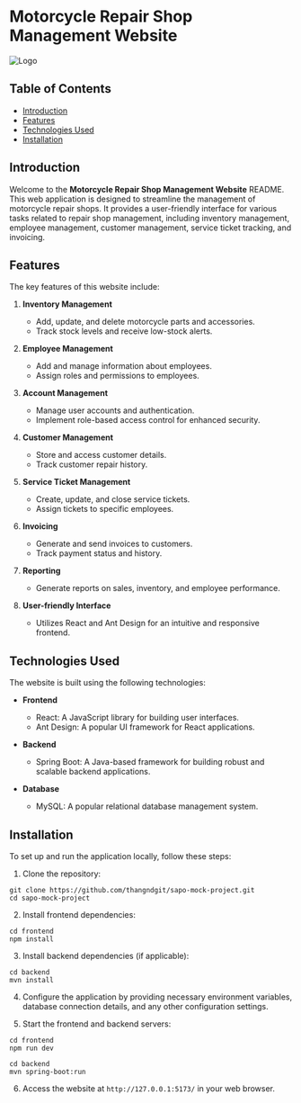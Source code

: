 # Motorcycle Repair Shop Management Website

![Logo](https://www.sapo.vn/Themes/Portal/Default/StylesV2/images/logo/Sapo-logo.svg?v=202309190414)

## Table of Contents
- [Introduction](#introduction)
- [Features](#features)
- [Technologies Used](#technologies-used)
- [Installation](#installation)

## Introduction

Welcome to the **Motorcycle Repair Shop Management Website** README. This web application is designed to streamline the management of motorcycle repair shops. It provides a user-friendly interface for various tasks related to repair shop management, including inventory management, employee management, customer management, service ticket tracking, and invoicing.

## Features

The key features of this website include:

1. **Inventory Management**
   - Add, update, and delete motorcycle parts and accessories.
   - Track stock levels and receive low-stock alerts.
   
2. **Employee Management**
   - Add and manage information about employees.
   - Assign roles and permissions to employees.
   
3. **Account Management**
   - Manage user accounts and authentication.
   - Implement role-based access control for enhanced security.
   
4. **Customer Management**
   - Store and access customer details.
   - Track customer repair history.
   
5. **Service Ticket Management**
   - Create, update, and close service tickets.
   - Assign tickets to specific employees.
   
6. **Invoicing**
   - Generate and send invoices to customers.
   - Track payment status and history.
   
7. **Reporting**
   - Generate reports on sales, inventory, and employee performance.
   
8. **User-friendly Interface**
   - Utilizes React and Ant Design for an intuitive and responsive frontend.

## Technologies Used

The website is built using the following technologies:

- **Frontend**
  - React: A JavaScript library for building user interfaces.
  - Ant Design: A popular UI framework for React applications.
  
- **Backend**
  - Spring Boot: A Java-based framework for building robust and scalable backend applications.
  
- **Database**
  - MySQL: A popular relational database management system.

## Installation

To set up and run the application locally, follow these steps:

1. Clone the repository:

```shell
git clone https://github.com/thangndgit/sapo-mock-project.git
cd sapo-mock-project
```

2. Install frontend dependencies:

```shell
cd frontend
npm install
```

3. Install backend dependencies (if applicable):

```shell
cd backend
mvn install
```

4. Configure the application by providing necessary environment variables, database connection details, and any other configuration settings.

5. Start the frontend and backend servers:

```shell
cd frontend
npm run dev
```

```shell
cd backend
mvn spring-boot:run
```

6. Access the website at `http://127.0.0.1:5173/` in your web browser.
